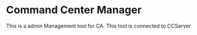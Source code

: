# Command Center Manager


This is a admin Management tool for CA.
This tool is connected to CCServer
